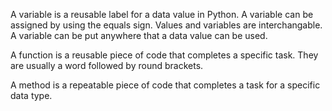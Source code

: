 A variable is a reusable label for a data value in Python.
A variable can be assigned by using the equals sign.
Values and variables are interchangable.
A variable can be put anywhere that a data value can be used.

A function is a reusable piece of code that completes a specific task. They are usually a word followed by round brackets.

A method is a repeatable piece of code that completes a task for a specific data type.
